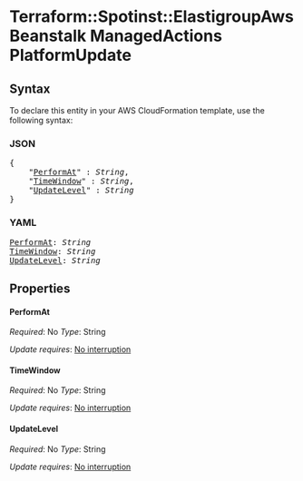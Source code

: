 # Terraform::Spotinst::ElastigroupAwsBeanstalk ManagedActions PlatformUpdate

## Syntax

To declare this entity in your AWS CloudFormation template, use the following syntax:

### JSON

<pre>
{
    "<a href="#performat" title="PerformAt">PerformAt</a>" : <i>String</i>,
    "<a href="#timewindow" title="TimeWindow">TimeWindow</a>" : <i>String</i>,
    "<a href="#updatelevel" title="UpdateLevel">UpdateLevel</a>" : <i>String</i>
}
</pre>

### YAML

<pre>
<a href="#performat" title="PerformAt">PerformAt</a>: <i>String</i>
<a href="#timewindow" title="TimeWindow">TimeWindow</a>: <i>String</i>
<a href="#updatelevel" title="UpdateLevel">UpdateLevel</a>: <i>String</i>
</pre>

## Properties

#### PerformAt

_Required_: No
_Type_: String

_Update requires_: [No interruption](https://docs.aws.amazon.com/AWSCloudFormation/latest/UserGuide/using-cfn-updating-stacks-update-behaviors.html#update-no-interrupt)

#### TimeWindow

_Required_: No
_Type_: String

_Update requires_: [No interruption](https://docs.aws.amazon.com/AWSCloudFormation/latest/UserGuide/using-cfn-updating-stacks-update-behaviors.html#update-no-interrupt)

#### UpdateLevel

_Required_: No
_Type_: String

_Update requires_: [No interruption](https://docs.aws.amazon.com/AWSCloudFormation/latest/UserGuide/using-cfn-updating-stacks-update-behaviors.html#update-no-interrupt)

